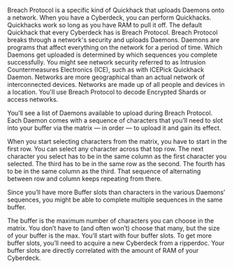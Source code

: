 Breach Protocol is a specific kind of Quickhack that uploads Daemons onto a network. When you have a Cyberdeck, you can perform Quickhacks. Quickhacks work so long as you have RAM to pull it off. The default Quickhack that every Cyberdeck has is Breach Protocol. Breach Protocol breaks through a network's security and uploads Daemons. Daemons are programs that affect everything on the network for a period of time. Which Daemons get uploaded is determined by which sequences you complete successfully. You might see network security referred to as Intrusion Countermeasures Electronics (ICE), such as with ICEPick Quickhack Daemon. Networks are more geographical than an actual network of interconnected devices. Networks are made up of all people and devices in a location. You'll use Breach Protocol to decode Encrypted Shards or access networks. 

You’ll see a list of Daemons available to upload during Breach Protocol. Each Daemon comes with a sequence of characters that you’ll need to slot into your buffer via the matrix — in order — to upload it and gain its effect.

When you start selecting characters from the matrix, you have to start in the first row. You can select any character across that top row. The next character you select has to be in the same column as the first character you selected. The third has to be in the same row as the second. The fourth has to be in the same column as the third. That sequence of alternating between row and column keeps repeating from there.

Since you’ll have more Buffer slots than characters in the various Daemons’ sequences, you might be able to complete multiple sequences in the same buffer.

The buffer is the maximum number of characters you can choose in the matrix. You don’t have to (and often won’t) choose that many, but the size of your buffer is the max. You’ll start with four buffer slots. To get more buffer slots, you’ll need to acquire a new Cyberdeck from a ripperdoc. Your buffer slots are directly correlated with the amount of RAM of your Cyberdeck.